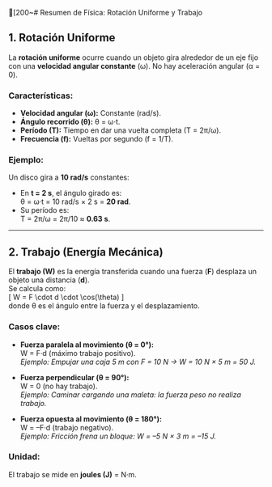 [200~# Resumen de Física: Rotación Uniforme y Trabajo

## 1. Rotación Uniforme
La **rotación uniforme** ocurre cuando un objeto gira alrededor de un eje fijo con una **velocidad angular constante** (ω). No hay aceleración angular (α = 0).

### Características:
- **Velocidad angular (ω):** Constante (rad/s).
- **Ángulo recorrido (θ):** θ = ω·t.
- **Período (T):** Tiempo en dar una vuelta completa (T = 2π/ω).
- **Frecuencia (f):** Vueltas por segundo (f = 1/T).

### Ejemplo:
Un disco gira a **10 rad/s** constantes:
- En **t = 2 s**, el ángulo girado es:  
  θ = ω·t = 10 rad/s × 2 s = **20 rad**.
- Su período es:  
  T = 2π/ω = 2π/10 ≈ **0.63 s**.

---

## 2. Trabajo (Energía Mecánica)
El **trabajo (W)** es la energía transferida cuando una fuerza (**F**) desplaza un objeto una distancia (**d**).  
Se calcula como:  
\[ W = F \cdot d \cdot \cos(\theta) \]  
donde θ es el ángulo entre la fuerza y el desplazamiento.

### Casos clave:
- **Fuerza paralela al movimiento (θ = 0°):**  
  W = F·d (máximo trabajo positivo).  
  *Ejemplo: Empujar una caja 5 m con F = 10 N → W = 10 N × 5 m = 50 J.*

- **Fuerza perpendicular (θ = 90°):**  
  W = 0 (no hay trabajo).  
  *Ejemplo: Caminar cargando una maleta: la fuerza peso no realiza trabajo.*

- **Fuerza opuesta al movimiento (θ = 180°):**  
  W = –F·d (trabajo negativo).  
  *Ejemplo: Fricción frena un bloque: W = –5 N × 3 m = –15 J.*

### Unidad:
El trabajo se mide en **joules (J)** = N·m.
